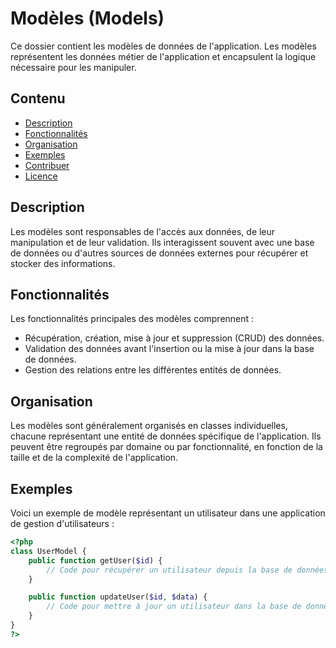 # Modèles (Models)

Ce dossier contient les modèles de données de l'application. Les modèles représentent les données métier de l'application et encapsulent la logique nécessaire pour les manipuler.

## Contenu

- [Description](#description)
- [Fonctionnalités](#fonctionnalités)
- [Organisation](#organisation)
- [Exemples](#exemples)
- [Contribuer](#contribuer)
- [Licence](#licence)

## Description

Les modèles sont responsables de l'accès aux données, de leur manipulation et de leur validation. Ils interagissent souvent avec une base de données ou d'autres sources de données externes pour récupérer et stocker des informations.

## Fonctionnalités

Les fonctionnalités principales des modèles comprennent :

- Récupération, création, mise à jour et suppression (CRUD) des données.
- Validation des données avant l'insertion ou la mise à jour dans la base de données.
- Gestion des relations entre les différentes entités de données.

## Organisation

Les modèles sont généralement organisés en classes individuelles, chacune représentant une entité de données spécifique de l'application. Ils peuvent être regroupés par domaine ou par fonctionnalité, en fonction de la taille et de la complexité de l'application.

## Exemples

Voici un exemple de modèle représentant un utilisateur dans une application de gestion d'utilisateurs :

```php
<?php
class UserModel {
    public function getUser($id) {
        // Code pour récupérer un utilisateur depuis la base de données
    }

    public function updateUser($id, $data) {
        // Code pour mettre à jour un utilisateur dans la base de données
    }
}
?>
